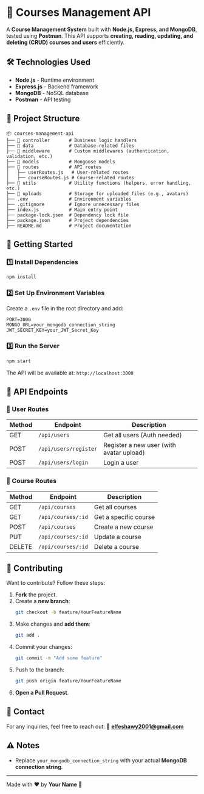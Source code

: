 # 🚀 Courses Management API

A **Course Management System** built with **Node.js, Express, and MongoDB**, tested using **Postman**. This API supports **creating, reading, updating, and deleting (CRUD) courses and users** efficiently.

## 🛠️ Technologies Used
- **Node.js** - Runtime environment
- **Express.js** - Backend framework
- **MongoDB** - NoSQL database
- **Postman** - API testing

## 📂 Project Structure
```
📦 courses-management-api
├── 📂 controller       # Business logic handlers
├── 📂 data             # Database-related files
├── 📂 middleware       # Custom middlewares (authentication, validation, etc.)
├── 📂 models           # Mongoose models
├── 📂 routes           # API routes
│   ├── userRoutes.js   # User-related routes
│   ├── courseRoutes.js # Course-related routes
├── 📂 utils            # Utility functions (helpers, error handling, etc.)
├── 📂 uploads          # Storage for uploaded files (e.g., avatars)
├── .env               # Environment variables
├── .gitignore         # Ignore unnecessary files
├── index.js           # Main entry point
├── package-lock.json  # Dependency lock file
├── package.json       # Project dependencies
├── README.md          # Project documentation
```

## 🚀 Getting Started
### 1️⃣ Install Dependencies
```sh
npm install
```
### 2️⃣ Set Up Environment Variables
Create a `.env` file in the root directory and add:
```env
PORT=3000
MONGO_URL=your_mongodb_connection_string
JWT_SECRET_KEY=your_JWT_Secret_Key
```
### 3️⃣ Run the Server
```sh
npm start
```
The API will be available at: `http://localhost:3000`

## 🔗 API Endpoints
### 📌 User Routes
| Method | Endpoint            | Description                |
|--------|---------------------|----------------------------|
| GET    | `/api/users`        | Get all users (Auth needed) |
| POST   | `/api/users/register` | Register a new user (with avatar upload) |
| POST   | `/api/users/login`  | Login a user              |

### 📌 Course Routes
| Method | Endpoint               | Description               |
|--------|------------------------|---------------------------|
| GET    | `/api/courses`         | Get all courses          |
| GET    | `/api/courses/:id`     | Get a specific course    |
| POST   | `/api/courses`         | Create a new course      |
| PUT    | `/api/courses/:id`     | Update a course         |
| DELETE | `/api/courses/:id`     | Delete a course         |

## 🤝 Contributing
Want to contribute? Follow these steps:
1. **Fork** the project.
2. Create a **new branch**:
   ```sh
   git checkout -b feature/YourFeatureName
   ```
3. Make changes and **add them**:
   ```sh
   git add .
   ```
4. Commit your changes:
   ```sh
   git commit -m "Add some feature"
   ```
5. Push to the branch:
   ```sh
   git push origin feature/YourFeatureName
   ```
6. **Open a Pull Request**.

## 📩 Contact
For any inquiries, feel free to reach out:
📧 **elfeshawy2001@gmail.com**

## ⚠️ Notes
- Replace `your_mongodb_connection_string` with your actual **MongoDB connection string**.

---
Made with ❤️ by **Your Name** 🚀

